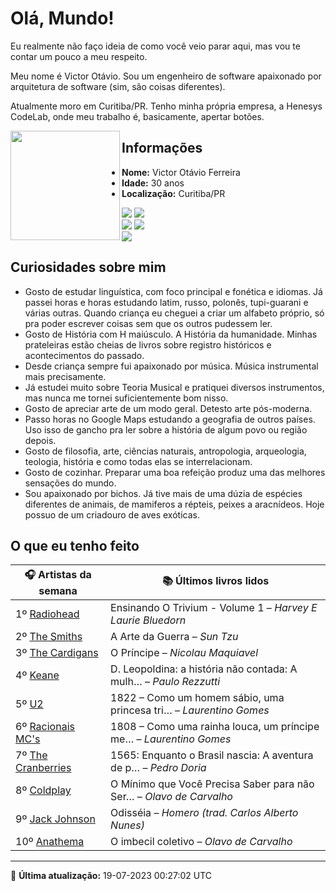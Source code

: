 # Olá, Mundo!

Eu realmente não faço ideia de como você veio parar aqui, mas vou te contar um pouco a meu respeito.

Meu nome é Victor Otávio. Sou um engenheiro de software apaixonado por arquitetura de software (sim, são coisas diferentes).

Atualmente moro em Curitiba/PR. Tenho minha própria empresa, a Henesys CodeLab, onde meu trabalho é, basicamente, apertar botões.

<img align="left" src="https://github.com/vctrtvfrrr/vctrtvfrrr/raw/master/octocat.png" alt="" width="175" />

## Informações

- **Nome:** Victor Otávio Ferreira
- **Idade:** 30 anos
- **Localização:** Curitiba/PR

[![](https://img.shields.io/badge/LinkedIn-victorotavio-blue)](https://www.linkedin.com/in/victorotavio/) [![](https://img.shields.io/badge/Twitter-@vctrtvfrrr-blue)](https://twitter.com/vctrtvfrrr)  
[![](https://img.shields.io/badge/GitHub-vctrtvfrrr-24292e)](https://github.com/vctrtvfrrr) [![](https://img.shields.io/badge/GitLab-vctrtvfrrr-ec5d16)](https://gitlab.com/vctrtvfrrr)  
[![](https://img.shields.io/badge/Email-victor@otavioferreira.com.br-red)](mailto:victor@otavioferreira.com.br)  

## Curiosidades sobre mim

-   Gosto de estudar linguística, com foco principal e fonética e idiomas. Já passei horas e horas estudando latim, russo, polonês, tupi-guarani e várias outras. Quando criança eu cheguei a criar um alfabeto próprio, só pra poder escrever coisas sem que os outros pudessem ler.
-   Gosto de História com H maiúsculo. A História da humanidade. Minhas prateleiras estão cheias de livros sobre registro históricos e acontecimentos do passado.
-   Desde criança sempre fui apaixonado por música. Música instrumental mais precisamente.
-   Já estudei muito sobre Teoria Musical e pratiquei diversos instrumentos, mas nunca me tornei suficientemente bom nisso.
-   Gosto de apreciar arte de um modo geral. Detesto arte pós-moderna.
-   Passo horas no Google Maps estudando a geografia de outros países. Uso isso de gancho pra ler sobre a história de algum povo ou região depois.
-   Gosto de filosofia, arte, ciências naturais, antropologia, arqueologia, teologia, história e como todas elas se interrelacionam.
-   Gosto de cozinhar. Preparar uma boa refeição produz uma das melhores sensações do mundo.
-   Sou apaixonado por bichos. Já tive mais de uma dúzia de espécies diferentes de animais, de mamiferos a répteis, peixes a aracnídeos. Hoje possuo de um criadouro de aves exóticas.


## O que eu tenho feito

|                      🎧 Artistas da semana                      |                      📚 Últimos livros lidos                      |
|-----------------------------------------------------------------|-------------------------------------------------------------------|
| 1º [Radiohead](https://www.last.fm/music/Radiohead)             | Ensinando O Trivium - Volume 1	–	_Harvey E Laurie Bluedorn_         |
| 2º [The Smiths](https://www.last.fm/music/The+Smiths)           | A Arte da Guerra	–	_Sun Tzu_                                        |
| 3º [The Cardigans](https://www.last.fm/music/The+Cardigans)     | O Príncipe	–	_Nicolau Maquiavel_                                    |
| 4º [Keane](https://www.last.fm/music/Keane)                     | D. Leopoldina: a história não contada: A mulh…	–	_Paulo Rezzutti_   |
| 5º [U2](https://www.last.fm/music/U2)                           | 1822 – Como um homem sábio, uma princesa tri…	–	_Laurentino Gomes_  |
| 6º [Racionais MC's](https://www.last.fm/music/Racionais+MC%27s) | 1808 – Como uma rainha louca, um príncipe me…	–	_Laurentino Gomes_  |
| 7º [The Cranberries](https://www.last.fm/music/The+Cranberries) | 1565: Enquanto o Brasil nascia: A aventura de p…	–	_Pedro Doria_    |
| 8º [Coldplay](https://www.last.fm/music/Coldplay)               | O Mínimo que Você Precisa Saber para não Ser…	–	_Olavo de Carvalho_ |
| 9º [Jack Johnson](https://www.last.fm/music/Jack+Johnson)       | Odisséia	–	_Homero (trad. Carlos Alberto Nunes)_                    |
| 10º [Anathema](https://www.last.fm/music/Anathema)              | O imbecil coletivo	–	_Olavo de Carvalho_                            |


---

🚀 **Última atualização:** 19-07-2023 00:27:02 UTC